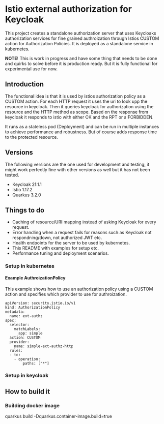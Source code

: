 # Istio external authorization for Keycloak
This project creates a standalone authorization server that uses Keycloaks authorization services for fine grained authroization through Istios CUSTOM action for Authorization Policies. It is deployed as a standalone service in kubernetes.

**NOTE!** This is work in progress and have some thing that needs to be done and quirks to solve before it is production ready. But it is fully functional for experimental use for now.

## Introduction
The functional idea is that it is used by istios authorization policy as a CUSTOM action. For each HTTP request it uses the uri to look upp the resource in keycloak. Then it queries keycloak for authorization using the resource and the HTTP method as scope. Based on the response from keycloak it responds to istio with either OK and the RPT or a FORBIDDEN.

It runs as a stateless pod (Deployment) and can be run in multiple instances to achieve performance and robustness. But of course adds response time to the protected resource.

## Versions
The following versions are the one used for development and testing, it might work perfectly fine with other versions as well but it has not been tested.
* Keycloak 21.1.1
* Istio 1.17.2
* Quarkus 3.2.0

## Things to do
* Caching of resource/URI mapping instead of asking Keycloak for every request.
* Error handling when a request fails for reasons such as Keycloak not respondning/down, not authorized JWT etc.
* Health endpoints for the server to be used by kubernetes.
* This README with examples for setup etc.
* Performance tuning and deployment scenarios.

### Setup in kubernetes
#### Example AuthroizationPolicy
This example shows how to use an authorization policy using a CUSTOM action and specifies which provider to use for authroization.
```
apiVersion: security.istio.io/v1
kind: AuthorizationPolicy
metadata:
  name: ext-authz
spec:
  selector:
    matchLabels:
      app: simple
  action: CUSTOM
  provider:
    name: simple-ext-authz-http
  rules:
  - to:
    - operation:
        paths: ["*"]
```

### Setup in keycloak

## How to build it

### Building docker image
quarkus build -Dquarkus.container-image.build=true
